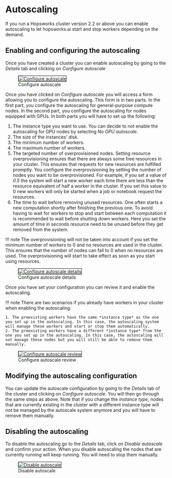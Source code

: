 # Autoscaling
If you run a Hopsworks cluster version 2.2 or above you can enable autoscaling to let hopsworks.ai start and stop workers depending on the demand.

## Enabling and configuring the autoscaling
Once you have created a cluster you can enable autoscaling by going to the *Details* tab and clicking on *Configure autoscale*

<p align="center">
  <figure>
    <a  href="../../assets/images/hopsworksai/configure_autoscale.png">
      <img style="border: 1px solid #000" src="../../assets/images/hopsworksai/configure_autoscale.png" alt="Configure autoscale">
    </a>
    <figcaption>Configure autoscale</figcaption>
  </figure>
</p>

Once you have clicked on *Configure autoscale* you will access a form allowing you to configure the autoscaling. This form is in two parts. In the first part, you configure the autoscaling for general-purpose compute nodes. In the second part, you configure the autoscaling for nodes equipped with GPUs. In both parts you will have to set up the following:

1. The instance type you want to use. You can decide to not enable the autoscaling for GPU nodes by selecting *No GPU autoscale*.
2. The size of the instances' disk.
3. The minimum number of workers. 
4. The maximum number of workers.
5. The targeted number of overprovisioned nodes. Setting resource overprovisioning ensures that there are always some free resources in your cluster. This ensures that requests for new resources are fulfilled promptly. You configure the overprovisioning by setting the number of nodes you want to be overprovisioned. For example, if you set a value of *0.5* the system will start a new worker each time there are less than the resource equivalent of half a worker in the cluster. If you set this value to 0 new workers will only be started when a job or notebook request the resources.
6. The time to wait before removing unused resources. One often starts a new computation shortly after finishing the previous one. To avoid having to wait for workers to stop and start between each computation it is recommended to wait before shutting down workers. Here you set the amount of time in seconds resource need to be unused before they get removed from the system.

!!! note
    The overprovisioning will not be taken into account if you set the minimum number of workers to 0 and no resources are used in the cluster. This ensures that the number of nodes can fall to 0 when no resources are used. The overprovisioning will start to take effect as soon as you start using resources.

<p align="center">
  <figure>
    <a  href="../../assets/images/hopsworksai/configure_autoscale_2.png">
      <img style="border: 1px solid #000" src="../../assets/images/hopsworksai/configure_autoscale_2.png" alt="Configure autoscale details">
    </a>
    <figcaption>Configure autoscale details</figcaption>
  </figure>
</p>

Once you have set your configuration you can review it and enable the autoscaling.

!!! note
    There are two scenarios if you already have workers in your cluster when enabling the autoscaling:
    
    1. The preexisting workers have the same *instance type* as the one you set up in the autoscaling. In this case, the autoscaling system will manage these workers and start or stop them automatically.
    2. The preexisting workers have a different *instance type* from the one you set up in the autoscaling. In this case, the autoscaling will not manage these nodes but you will still be able to remove them manually.

<p align="center">
  <figure>
    <a  href="../../assets/images/hopsworksai/configure_autoscale_review.png">
      <img style="border: 1px solid #000" src="../../assets/images/hopsworksai/configure_autoscale_review.png" alt="Configure autoscale review">
    </a>
    <figcaption>Configure autoscale review</figcaption>
  </figure>
</p>

## Modifying the autoscaling configuration
You can update the autoscale configuration by going to the *Details* tab of the cluster and clicking on *Configure autoscale*. You will then go through the same steps as above. Note that if you change the *instance type*, nodes that are currently existing in the cluster with a different instance type will not be managed by the autoscale system anymore and you will have to remove them manually. 

## Disabling the autoscaling
To disable the autoscaling go to the *Details* tab, click on *Disable autoscale* and confirm your action. When you disable autoscaling the nodes that are currently running will keep running. You will need to stop them manually.

<p align="center">
  <figure>
    <a  href="../../assets/images/hopsworksai/disable_autoscale.png">
      <img style="border: 1px solid #000" src="../../assets/images/hopsworksai/disable_autoscale.png" alt="Disable autoscale">
    </a>
    <figcaption>Disable autoscale</figcaption>
  </figure>
</p>
